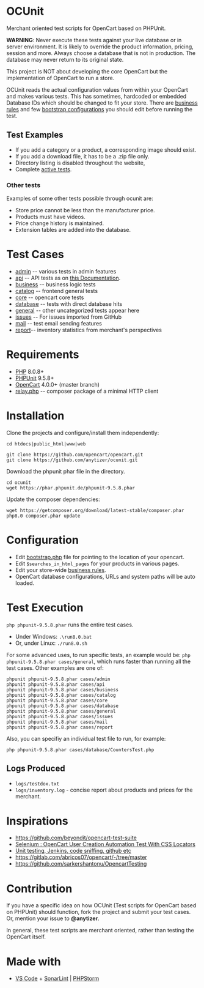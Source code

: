 # OCUnit

Merchant oriented test scripts for OpenCart based on PHPUnit.

__WARNING__: Never execute these tests against your live database or in server environment. It is likely to override the product information, pricing, session and more.
Always choose a database that is not in production. The database may never return to its original state.

This project is NOT about developing the core OpenCart but the implementation of OpenCart to run a store.

OCUnit reads the actual configuration values from within your OpenCart and makes various tests.
This has sometimes, hardcoded or embedded Database IDs which should be changed to fit your store.
There are [business rules](library/class.BusinessRules.inc.php) and few [bootstrap configurations](bootstrap.php) you should edit before running the test.


## Test Examples

* If you add a category or a product, a corresponding image should exist.
* If you add a download file, it has to be a .zip file only.
* Directory listing is disabled throughout the website,
* Complete [active tests](logs/testdox.txt).


### Other tests

Examples of some other tests possible through ocunit are:

* Store price cannot be less than the manufacturer price.
* Products must have videos.
* Price change history is maintained.
* Extension tables are added into the database.


# Test Cases

* [admin](cases/admin) -- various tests in admin features
* [api](cases/api) -- API tests as on [this Documentation](https://docs.opencart.com/en-gb/system/users/api/).
* [business](cases/business) -- business logic tests
* [catalog](cases/catalog) -- frontend general tests
* [core](cases/core) -- opencart core tests
* [database](cases/database) -- tests with direct database hits
* [general](cases/general) -- other uncategorized tests appear here
* [issues](cases/issues) -- For issues imported from GitHub
* [mail](cases/mail) -- test email sending features
* [report](cases/report)-- inventory statistics from merchant's perspectives


# Requirements

* [PHP](https://www.php.net/) 8.0.8+
* [PHPUnit](https://phpunit.de/) 9.5.8+
* [OpenCart](https://github.com/opencart/opencart) 4.0.0+ (master branch)
* [relay.php](https://packagist.org/packages/anytizer/relay.php) -- composer package of a minimal HTTP client


# Installation

Clone the projects and configure/install them independently:

    cd htdocs|public_html|www|web

    git clone https://github.com/opencart/opencart.git
    git clone https://github.com/anytizer/ocunit.git


Download the phpunit phar file in the directory.

    cd ocunit
    wget https://phar.phpunit.de/phpunit-9.5.8.phar


Update the composer dependencies:

    wget https://getcomposer.org/download/latest-stable/composer.phar
    php8.0 composer.phar update


# Configuration

* Edit [bootstrap.php](bootstrap.php) file for pointing to the location of your opencart.
* Edit `$searches_in_html_pages` for your products in various pages.
* Edit your store-wide [business rules](library/class.BusinessRules.inc.php).
* OpenCart database configurations, URLs and system paths will be auto loaded.

# Test Execution

`php phpunit-9.5.8.phar` runs the entire test cases.

* Under Windows: `.\run8.0.bat`
* Or, under Linux: `./run8.0.sh`

For some advanced uses, to run specific tests, an example would be: `php phpunit-9.5.8.phar cases/general`, which runs faster than running all the test cases.
Other examples are one of:

    phpunit phpunit-9.5.8.phar cases/admin
    phpunit phpunit-9.5.8.phar cases/api
    phpunit phpunit-9.5.8.phar cases/business
    phpunit phpunit-9.5.8.phar cases/catalog
    phpunit phpunit-9.5.8.phar cases/core
    phpunit phpunit-9.5.8.phar cases/database
    phpunit phpunit-9.5.8.phar cases/general
    phpunit phpunit-9.5.8.phar cases/issues
    phpunit phpunit-9.5.8.phar cases/mail
    phpunit phpunit-9.5.8.phar cases/report


Also, you can specifiy an individual test file to run, for example:

    php phpunit-9.5.8.phar cases/database/CountersTest.php


## Logs Produced

* `logs/testdox.txt`
* `logs/inventory.log` - concise report about products and prices for the merchant.


# Inspirations

* https://github.com/beyondit/opencart-test-suite
* [Selenium : OpenCart User Creation Automation Test With CSS Locators](https://www.youtube.com/watch?v=DEwzzZfMYwM)
* [Unit testing, Jenkins, code sniffing, github etc](https://forum.opencart.com/viewtopic.php?t=124532)
* https://gitlab.com/abricos07/opencart/-/tree/master
* https://github.com/sarkershantonu/OpencartTesting


# Contribution

If you have a specific idea on how OCUnit (Test scripts for OpenCart based on PHPUnit) should function, fork the project and submit your test cases.
Or, mention your issue to __@anytizer__.

In general, these test scripts are merchant oriented, rather than testing the OpenCart itself.


# Made with

* [VS Code](https://code.visualstudio.com/download) + [SonarLint](https://www.sonarlint.org/) | [PHPStorm](https://www.jetbrains.com/phpstorm/?from=anytizer)
